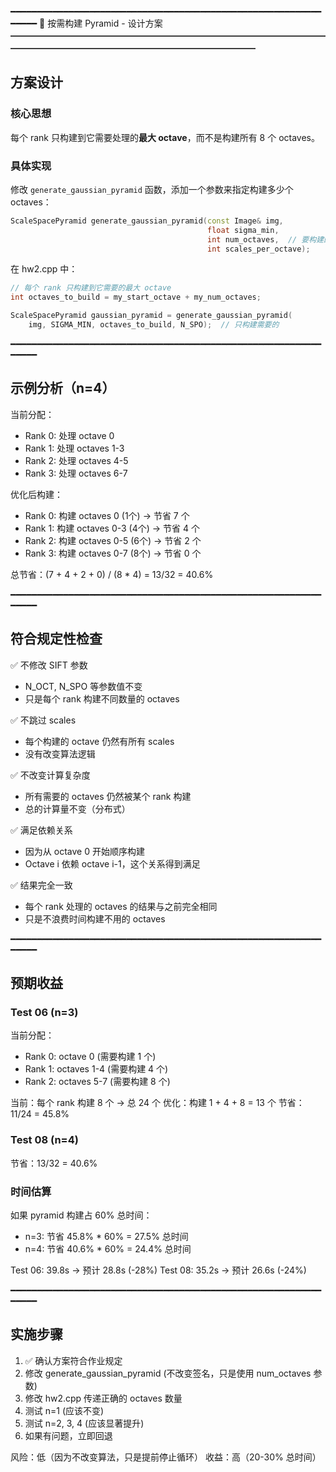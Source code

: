 ━━━━━━━━━━━━━━━━━━━━━━━━━━━━━━━━━━━━━━━━━━━━━━━━━━━━━━━━━━━━━━━━
🎯 按需构建 Pyramid - 设计方案
━━━━━━━━━━━━━━━━━━━━━━━━━━━━━━━━━━━━━━━━━━━━━━━━━━━━━━━━━━━━━━━━

## 方案设计

### 核心思想
每个 rank 只构建到它需要处理的**最大 octave**，而不是构建所有 8 个 octaves。

### 具体实现

修改 `generate_gaussian_pyramid` 函数，添加一个参数来指定构建多少个 octaves：

```cpp
ScaleSpacePyramid generate_gaussian_pyramid(const Image& img, 
                                            float sigma_min,
                                            int num_octaves,  // 要构建的数量
                                            int scales_per_octave);
```

在 hw2.cpp 中：
```cpp
// 每个 rank 只构建到它需要的最大 octave
int octaves_to_build = my_start_octave + my_num_octaves;

ScaleSpacePyramid gaussian_pyramid = generate_gaussian_pyramid(
    img, SIGMA_MIN, octaves_to_build, N_SPO);  // 只构建需要的
```

━━━━━━━━━━━━━━━━━━━━━━━━━━━━━━━━━━━━━━━━━━━━━━━━━━━━━━━━━━━━━━━━

## 示例分析（n=4）

当前分配：
- Rank 0: 处理 octave 0
- Rank 1: 处理 octaves 1-3  
- Rank 2: 处理 octaves 4-5
- Rank 3: 处理 octaves 6-7

优化后构建：
- Rank 0: 构建 octaves 0     (1个) → 节省 7 个
- Rank 1: 构建 octaves 0-3   (4个) → 节省 4 个
- Rank 2: 构建 octaves 0-5   (6个) → 节省 2 个
- Rank 3: 构建 octaves 0-7   (8个) → 节省 0 个

总节省：(7 + 4 + 2 + 0) / (8 * 4) = 13/32 = 40.6%

━━━━━━━━━━━━━━━━━━━━━━━━━━━━━━━━━━━━━━━━━━━━━━━━━━━━━━━━━━━━━━━━

## 符合规定性检查

✅ 不修改 SIFT 参数
   - N_OCT, N_SPO 等参数值不变
   - 只是每个 rank 构建不同数量的 octaves

✅ 不跳过 scales
   - 每个构建的 octave 仍然有所有 scales
   - 没有改变算法逻辑

✅ 不改变计算复杂度
   - 所有需要的 octaves 仍然被某个 rank 构建
   - 总的计算量不变（分布式）

✅ 满足依赖关系
   - 因为从 octave 0 开始顺序构建
   - Octave i 依赖 octave i-1，这个关系得到满足

✅ 结果完全一致
   - 每个 rank 处理的 octaves 的结果与之前完全相同
   - 只是不浪费时间构建不用的 octaves

━━━━━━━━━━━━━━━━━━━━━━━━━━━━━━━━━━━━━━━━━━━━━━━━━━━━━━━━━━━━━━━━

## 预期收益

### Test 06 (n=3)
当前分配：
- Rank 0: octave 0 (需要构建 1 个)
- Rank 1: octaves 1-4 (需要构建 4 个)  
- Rank 2: octaves 5-7 (需要构建 8 个)

当前：每个 rank 构建 8 个 → 总 24 个
优化：构建 1 + 4 + 8 = 13 个
节省：11/24 = 45.8%

### Test 08 (n=4)
节省：13/32 = 40.6%

### 时间估算
如果 pyramid 构建占 60% 总时间：
- n=3: 节省 45.8% * 60% = 27.5% 总时间
- n=4: 节省 40.6% * 60% = 24.4% 总时间

Test 06: 39.8s → 预计 28.8s (-28%)
Test 08: 35.2s → 预计 26.6s (-24%)

━━━━━━━━━━━━━━━━━━━━━━━━━━━━━━━━━━━━━━━━━━━━━━━━━━━━━━━━━━━━━━━━

## 实施步骤

1. ✅ 确认方案符合作业规定
2. 修改 generate_gaussian_pyramid (不改变签名，只是使用 num_octaves 参数)
3. 修改 hw2.cpp 传递正确的 octaves 数量
4. 测试 n=1 (应该不变)
5. 测试 n=2, 3, 4 (应该显著提升)
6. 如果有问题，立即回退

风险：低（因为不改变算法，只是提前停止循环）
收益：高（20-30% 总时间）

